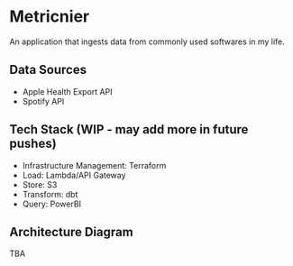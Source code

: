 # Metricnier

An application that ingests data from commonly used softwares in my life.

## Data Sources
- Apple Health Export API
- Spotify API

## Tech Stack (WIP - may add more in future pushes)
- Infrastructure Management: Terraform
- Load: Lambda/API Gateway
- Store: S3
- Transform: dbt
- Query: PowerBI

## Architecture Diagram
TBA
